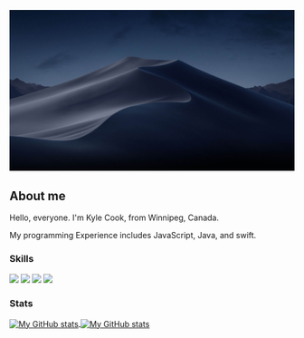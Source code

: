 ![Dune](assets/Dunes.jpg "Dune")

## About me

Hello, everyone. I'm Kyle Cook, from Winnipeg, Canada.

My programming Experience includes JavaScript, Java, and swift.

### Skills

![](https://img.shields.io/badge/code-javascript-informational?style=for-the-badge&logo=javascript&logoColor=white&color=51be8d)
![](https://img.shields.io/badge/code-c%23-informational?style=for-the-badge&logo=csharp&logoColor=white&color=51be8d)
![](https://img.shields.io/badge/web-html-informational?style=for-the-badge&logo=html5&logoColor=white&color=51be8d)
![](https://img.shields.io/badge/web-css-informational?style=for-the-badge&logo=css3&logoColor=white&color=51be8d)

### Stats
<a href="https://github.com/kylecook163">
  <img height="205px" align="center" src="https://github-readme-stats.vercel.app/api?username=kylecook163&theme=vue&show_icons=true" alt="My GitHub stats" />
</a>
<a href="https://github.com/kylecook163">
  <img align="center" src="https://github-readme-stats.vercel.app/api/top-langs/?username=kylecook163&theme=vue&hide=Ruby&show_icons=true&langs_count=3" alt="My 
  GitHub stats"/>
</a>